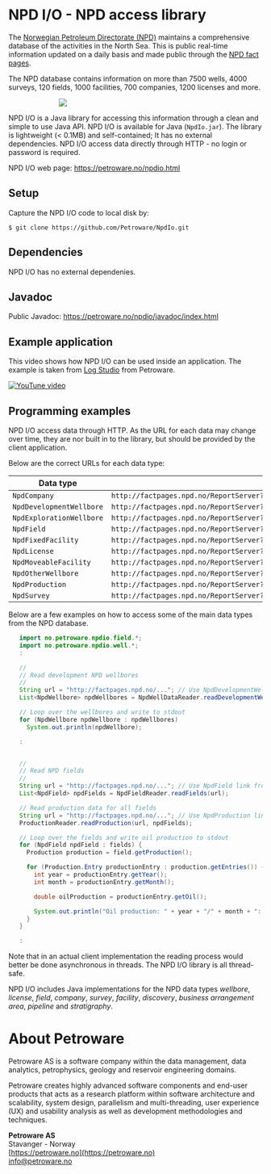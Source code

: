 # NPD I/O - NPD access library

The [Norwegian Petroleum Directorate (NPD)](http://npd.no)
maintains a comprehensive database of the activities in the North Sea.
This is public real-time information updated on a daily basis and
made public through the [NPD fact pages](http://factpages.npd.no/factpages/).

The NPD database contains information on more than 7500 wells, 4000 surveys,
120 fields, 1000 facilities, 700 companies, 1200 licenses and more.

<img hspace="100" src="https://petroware.no/images/NpdIoBox.250.png">

NPD I/O is a Java library for accessing this information through a clean and
simple to use Java API. NPD I/O is available for Java (`NpdIo.jar`).
The library is lightweight (< 0.1MB) and self-contained; It has no external
dependencies. NPD I/O access data directly through HTTP - no login or
password is required.

NPD I/O web page: https://petroware.no/npdio.html


## Setup

Capture the NPD I/O code to local disk by:

```
$ git clone https://github.com/Petroware/NpdIo.git
```


## Dependencies

NPD I/O has no external dependenies.


## Javadoc

Public Javadoc: https://petroware.no/npdio/javadoc/index.html


## Example application

This video shows how NPD I/O can be used inside an application.
The example is taken from [Log Studio](https://petroware.no/logstudio.html) from Petroware.

[![YouTune video](https://img.youtube.com/vi/z2kM-H1VF_Y/0.jpg)](https://www.youtube.com/watch?v=z2kM-H1VF_Y)


## Programming examples

NPD I/O access data through HTTP. As the URL for each data may change over time,
they are nor built in to the library, but should be provided by the client application.

Below are the correct URLs for each data type:

| Data type                   | URL                    |
|-----------------------------|------------------------|
| ``NpdCompany``              | ``http://factpages.npd.no/ReportServer?/FactPages/TableView/company&rs:Command=Render&rc:Toolbar=false&rc:Parameters=f&rs:Format=CSV&Top100=false&IpAddress=92.221.121.112&CultureCode=en`` |
| ``NpdDevelopmentWellbore``  | ``http://factpages.npd.no/ReportServer?/FactPages/TableView/wellbore_development_all&rs:Command=Render&rc:Toolbar=false&rc:Parameters=f&rs:Format=CSV&Top100=false&IpAddress=80.239.106.206&CultureCode=en`` |
| ``NpdExplorationWellbore``  | ``http://factpages.npd.no/ReportServer?/FactPages/TableView/wellbore_exploration_all&rs:Command=Render&rc:Toolbar=false&rc:Parameters=f&rs:Format=CSV&Top100=false&IpAddress=80.239.106.206&CultureCode=en`` |
| ``NpdField``                | ``http://factpages.npd.no/ReportServer?/FactPages/TableView/field&rs:Command=Render&rc:Toolbar=false&rc:Parameters=f&rs:Format=CSV&Top100=false&IpAddress=92.221.121.112&CultureCode=en`` |
| ``NpdFixedFacility``        | ``http://factpages.npd.no/ReportServer?/FactPages/TableView/facility_fixed&rs:Command=Render&rc:Toolbar=false&rc:Parameters=f&rs:Format=CSV&Top100=false&IpAddress=92.221.121.112&CultureCode=en`` |
| ``NpdLicense``              | ``http://factpages.npd.no/ReportServer?/FactPages/TableView/licence&rs:Command=Render&rc:Toolbar=false&rc:Parameters=f&rs:Format=CSV&Top100=false&IpAddress=213.225.65.178&CultureCode=en`` |
| ``NpdMoveableFacility``     | ``http://factpages.npd.no/ReportServer?/FactPages/TableView/facility_moveable&rs:Command=Render&rc:Toolbar=false&rc:Parameters=f&rs:Format=CSV&Top100=false&IpAddress=92.221.121.112&CultureCode=en`` |
| ``NpdOtherWellbore``        | ``http://factpages.npd.no/ReportServer?/FactPages/TableView/wellbore_other_all&rs:Command=Render&rc:Toolbar=false&rc:Parameters=f&rs:Format=CSV&Top100=false&IpAddress=80.239.106.206&CultureCode=en`` |
| ``NpdProduction``           | ``http://factpages.npd.no/ReportServer?/FactPages/TableView/field_production_monthly&rs:Command=Render&rc:Toolbar=false&rc:Parameters=f&rs:Format=CSV&Top100=false&IpAddress=213.225.65.178&CultureCode=en`` |
| ``NpdSurvey``               | ``http://factpages.npd.no/ReportServer?/FactPages/TableView/survey&rs:Command=Render&rc:Toolbar=false&rc:Parameters=f&rs:Format=CSV&Top100=false&IpAddress=213.225.65.178&CultureCode=en`` |


<p>
Below are a few examples on how to access some of the main data types from the NPD database.

```java
   import no.petroware.npdio.field.*;
   import no.petroware.npdio.well.*;
   :

   //
   // Read development NPD wellbores
   //
   String url = "http://factpages.npd.no/..."; // Use NpdDevelopmentWellbore link from table above
   List<NpdWellbore> npdWellbores = NpdWellDataReader.readDevelopmentWellbores(url);

   // Loop over the wellbores and write to stdout
   for (NpdWellbore npdWellbore : npdWellbores)
     System.out.println(npdWellbore);

   :


   //
   // Read NPD fields
   //
   String url = "http://factpages.npd.no/..."; // Use NpdField link from table above
   List<NpdField> npdFields = NpdFieldReader.readFields(url);

   // Read production data for all fields
   String url = "http://factpages.npd.no/..."; // Use NpdProduction link from table above
   ProductionReader.readProduction(url, npdFields);

   // Loop over the fields and write oil production to stdout
   for (NpdField npdField : fields) {
     Production production = field.getProduction();

     for (Production.Entry productionEntry : production.getEntries()) {
       int year = productionEntry.getYear();
       int month = productionEntry.getMonth();

       double oilProduction = productionEntry.getOil();

       System.out.println("Oil production: " + year + "/" + month + ": " + oilProduction);
     }
   }

   :
```

Note that in an actual client implementation the reading process would better be
done asynchronous in threads. The NPD I/O library is all thread-safe.

NPD I/O includes Java implementations for the NPD data types _wellbore_, _license_,
_field_, _company_, _survey_, _facility_, _discovery_, _business arrangement area_,
_pipeline_ and _stratigraphy_.


# About Petroware

Petroware AS is a software company within the data management, data analytics,
petrophysics, geology and reservoir engineering domains.

Petroware creates highly advanced software components and end-user products that
acts as a research platform within software architecture and scalability, system design,
parallelism and multi-threading, user experience (UX) and usability analysis as well
as development methodologies and techniques.

**Petroware AS**<br>
Stavanger - Norway<br>
[https://petroware.no](https://petroware.no)<br>
info@petroware.no

